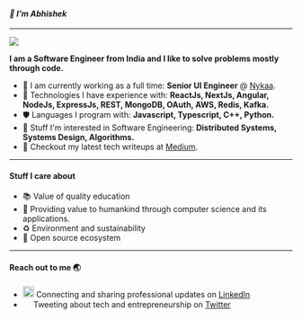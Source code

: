 #### *:wave: I'm Abhishek*
---
<!--
<p>
  <img alt="Javascript" src="https://img.shields.io/badge/javascript-%23323330.svg?style=for-the-badge&logo=javascript&logoColor=%23F7DF1E" height="25px"/>
  <img alt="Typescript" src="https://img.shields.io/badge/typescript-%23007ACC.svg?style=for-the-badge&logo=typescript&logoColor=white" height="25px"/>
  <img alt="C++" src="https://img.shields.io/badge/c++-%2300599C.svg?style=for-the-badge&logo=c%2B%2B&logoColor=white" height="25px"/>
  <img alt="React" src="https://img.shields.io/badge/react-%2320232a.svg?style=for-the-badge&logo=react&logoColor=%2361DAFB" height="25px"/>
  <img alt="Angular" src="https://img.shields.io/badge/angular-%23DD0031.svg?style=for-the-badge&logo=angular&logoColor=white" height="25px"/>
  <img alt="Node" src="https://img.shields.io/badge/node.js-6DA55F?style=for-the-badge&logo=node.js&logoColor=white" height="25px"/>
  <img alt="Express" src="https://img.shields.io/badge/express.js-%23404d59.svg?style=for-the-badge&logo=express&logoColor=%2361DAFB" height="25px"/>
  <img alt="MongoDB" src="https://img.shields.io/badge/MongoDB-%234ea94b.svg?style=for-the-badge&logo=mongodb&logoColor=white" height="25px"/>
  <img alt="html5" src="https://img.shields.io/badge/HTML5-E34F26?style=for-the-badge&logo=html5&logoColor=white" height="25px"/>
  <img alt="Css3" src="https://img.shields.io/badge/CSS3-1572B6?style=for-the-badge&logo=css3&logoColor=white" height="25px"/>
  <img alt="Tailwind" src="https://img.shields.io/badge/tailwindcss-%2338B2AC.svg?style=for-the-badge&logo=tailwind-css&logoColor=white" height="25px"/>
  <img alt="npm" src="https://img.shields.io/badge/NPM-%23000000.svg?style=for-the-badge&logo=npm&logoColor=white" height="25px"/>
  <img alt="redux" src="https://img.shields.io/badge/-Redux-764ABC?style=flat-square&logo=redux&logoColor=white" height="25px"/>
  <img alt="Markdown" src="https://img.shields.io/badge/Markdown-000000?style=for-the-badge&logo=markdown&logoColor=white"  height="25px"/>
  <img alt="git" src="https://img.shields.io/badge/-Git-F05032?style=flat-square&logo=git&logoColor=white" height="25px"/>
  <img alt="AWS" src="https://img.shields.io/badge/AWS-%23FF9900.svg?style=for-the-badge&logo=amazon-aws&logoColor=white" height="25px"/>
  <img alt="AWS" src="https://img.shields.io/badge/docker-%230db7ed.svg?style=for-the-badge&logo=docker&logoColor=white" height="25px"/>
</p>
-->
![](https://camo.githubusercontent.com/992babdffd8c74a1502de375fbdf7e4d54773242/68747470733a2f2f6d656469612e67697068792e636f6d2f6d656469612f53576f536b4e36447854737a71494b4571762f67697068792e676966)

**I am a Software Engineer from India and I like to solve problems mostly through code.**

- 🏢 I am currently working as a full time: **Senior UI Engineer** @ [Nykaa](https://www.nykaa.com/).
- 🌱 Technologies I have experience with: **ReactJs, NextJs, Angular, NodeJs, ExpressJs, REST, MongoDB, OAuth, AWS, Redis, Kafka.**
- 🛡️ Languages I program with:  **Javascript, Typescript, C++, Python.**
- 🔭 Stuff I'm interested in Software Engineering: **Distributed Systems, Systems Design, Algorithms.**
- 📖 Checkout my latest tech writeups at [Medium](https://medium.com/@abhishekp6).

---

#### Stuff I care about 

- 📚 Value of quality education
- 🌿 Providing value to humankind through computer science and its applications.
- ♻️ Environment and sustainability
- 🔰 Open source ecosystem

---

#### Reach out to me :earth_asia:
- <a href="https://www.linkedin.com/in/abhishekp6"><img src="https://upload.wikimedia.org/wikipedia/commons/thumb/e/e9/Linkedin_icon.svg/768px-Linkedin_icon.svg.png" height="20"></img></a> Connecting and sharing professional updates on <a href="https://www.linkedin.com/in/abhishekp6/">LinkedIn</a>
- <a href="https://twitter.com/Abhlshek_"><img src="https://upload.wikimedia.org/wikipedia/sco/thumb/9/9f/Twitter_bird_logo_2012.svg/1200px-Twitter_bird_logo_2012.svg.png" height="15"></img></a> Tweeting about tech and entrepreneurship on <a href="https://twitter.com/Abhlshek_">Twitter</a>
<!--
**abhishekp6/abhishekp6** is a ✨ _special_ ✨ repository because its `README.md` (this file) appears on your GitHub profile.

Here are some ideas to get you started:

- 🔭 I’m currently working on ...
- 🌱 I’m currently learning ...
- 👯 I’m looking to collaborate on ...
- 🤔 I’m looking for help with ...
- 💬 Ask me about ...
- 📫 How to reach me: ...
- 😄 Pronouns: ...
- ⚡ Fun fact: ...
-->
